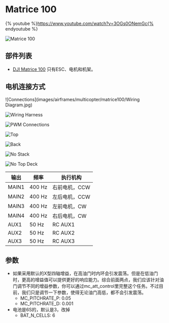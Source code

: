 # Matrice 100

{% youtube %}https://www.youtube.com/watch?v=3OGs0ONemGc{% endyoutube %}

![Matrice 100](images/airframes/multicopter/matrice100/Matrice100.jpg)

## 部件列表

  * [DJI Matrice 100](http://store.dji.com/product/matrice-100) 只有ESC、电机和机架。

## 电机连接方式

![Connections](images/airframes/multicopter/matrice100/Wiring Diagram.jpg)

![Wiring Harness](images/airframes/multicopter/matrice100/WiringHarness.jpg)

![PWM Connections](images/airframes/multicopter/matrice100/PwmInput.jpg)

![Top](images/airframes/multicopter/matrice100/Top.jpg)

![Back](images/airframes/multicopter/matrice100/Back.jpg)

![No Stack](images/airframes/multicopter/matrice100/NoStack.jpg)

![No Top Deck](images/airframes/multicopter/matrice100/NoTopDeck.jpg)

| 输出 | 频率 | 执行机构 |
| -- | -- | -- |
| MAIN1 | 400 Hz | 右前电机，CCW |
| MAIN2 | 400 Hz | 左后电机，CCW |
| MAIN3 | 400 Hz | 左前电机，CW |
| MAIN4 | 400 Hz | 右后电机，CW |
| AUX1 | 50 Hz | RC AUX1 |
| AUX2 | 50 Hz | RC AUX2 |
| AUX3 | 50 Hz | RC AUX3 |

## 参数

* 如果采用默认的X型四轴增益，在高油门时内环会引发震荡。但是在低油门时，更高的增益值可以提供更好的响应能力。综合前面两点，我们应该针对油门调节不同的增益参数，你可以通过mc_att_control里完整这个任务。不过目前，我们只是调节一下参数，使得无论油门高低，都不会引发震荡。
	* MC_PITCHRATE_P: 0.05
	* MC_PITCHRATE_D: 0.001
* 电池是6S的，默认是3，改掉
	* BAT_N_CELLS: 6
